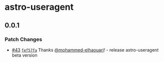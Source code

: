 # astro-useragent

## 0.0.1

### Patch Changes

- [#43](https://github.com/codiume/orbit/pull/43) [`fef57fa`](https://github.com/codiume/orbit/commit/fef57fa6b5c33dbf82fe9a2aebfb230266c7ba06) Thanks [@mohammed-elhaouari](https://github.com/mohammed-elhaouari)! - release astro-useragent beta version
